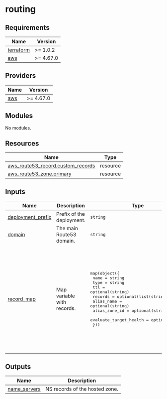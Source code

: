 # routing

<!-- BEGINNING OF PRE-COMMIT-TERRAFORM DOCS HOOK -->
## Requirements

| Name | Version |
|------|---------|
| <a name="requirement_terraform"></a> [terraform](#requirement\_terraform) | >= 1.0.2 |
| <a name="requirement_aws"></a> [aws](#requirement\_aws) | >= 4.67.0 |

## Providers

| Name | Version |
|------|---------|
| <a name="provider_aws"></a> [aws](#provider\_aws) | >= 4.67.0 |

## Modules

No modules.

## Resources

| Name | Type |
|------|------|
| [aws_route53_record.custom_records](https://registry.terraform.io/providers/hashicorp/aws/latest/docs/resources/route53_record) | resource |
| [aws_route53_zone.primary](https://registry.terraform.io/providers/hashicorp/aws/latest/docs/resources/route53_zone) | resource |

## Inputs

| Name | Description | Type | Default | Required |
|------|-------------|------|---------|:--------:|
| <a name="input_deployment_prefix"></a> [deployment\_prefix](#input\_deployment\_prefix) | Prefix of the deployment. | `string` | `"terraform"` | no |
| <a name="input_domain"></a> [domain](#input\_domain) | The main Route53 domain. | `string` | n/a | yes |
| <a name="input_record_map"></a> [record\_map](#input\_record\_map) | Map variable with records. | <pre>map(object({<br>    name                   = string<br>    type                   = string<br>    ttl                    = optional(string)<br>    records                = optional(list(string))<br>    alias_name             = optional(string)<br>    alias_zone_id          = optional(string)<br>    evaluate_target_health = optional(bool)<br>  }))</pre> | <pre>{<br>  "example1": {<br>    "name": "example1.com",<br>    "records": [<br>      "1.2.3.4"<br>    ],<br>    "ttl": "300",<br>    "type": "A"<br>  },<br>  "example2": {<br>    "alias_name": "example2.alias.com",<br>    "alias_zone_id": "us-east-1",<br>    "evaluate_target_health": false,<br>    "name": "example2.com",<br>    "type": "A"<br>  }<br>}</pre> | no |

## Outputs

| Name | Description |
|------|-------------|
| <a name="output_name_servers"></a> [name\_servers](#output\_name\_servers) | NS records of the hosted zone. |
<!-- END OF PRE-COMMIT-TERRAFORM DOCS HOOK -->
